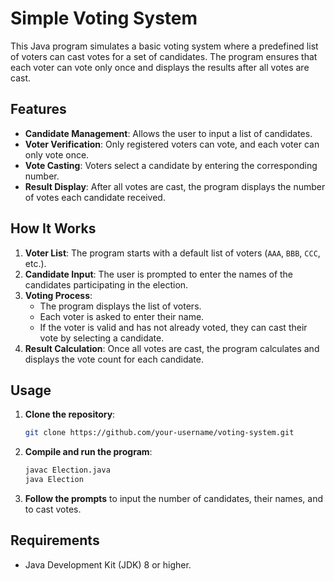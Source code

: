 
# Simple Voting System

This Java program simulates a basic voting system where a predefined list of voters can cast votes for a set of candidates. The program ensures that each voter can vote only once and displays the results after all votes are cast.

## Features

- **Candidate Management**: Allows the user to input a list of candidates.
- **Voter Verification**: Only registered voters can vote, and each voter can only vote once.
- **Vote Casting**: Voters select a candidate by entering the corresponding number.
- **Result Display**: After all votes are cast, the program displays the number of votes each candidate received.

## How It Works

1. **Voter List**: The program starts with a default list of voters (`AAA`, `BBB`, `CCC`, etc.).
2. **Candidate Input**: The user is prompted to enter the names of the candidates participating in the election.
3. **Voting Process**:
    - The program displays the list of voters.
    - Each voter is asked to enter their name.
    - If the voter is valid and has not already voted, they can cast their vote by selecting a candidate.
4. **Result Calculation**: Once all votes are cast, the program calculates and displays the vote count for each candidate.

## Usage

1. **Clone the repository**:
   ```bash
   git clone https://github.com/your-username/voting-system.git
   ```
2. **Compile and run the program**:
   ```bash
   javac Election.java
   java Election
   ```
3. **Follow the prompts** to input the number of candidates, their names, and to cast votes.

## Requirements

- Java Development Kit (JDK) 8 or higher.


